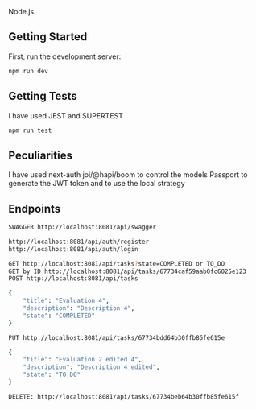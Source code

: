 Node.js

## Getting Started

First, run the development server:

```bash
npm run dev
```

## Getting Tests

I have used JEST and SUPERTEST

```bash
npm run test
```

## Peculiarities

I have used next-auth joi/@hapi/boom to control the models
Passport to generate the JWT token and to use the local strategy

## Endpoints

```bash
SWAGGER http://localhost:8081/api/swagger

http://localhost:8081/api/auth/register
http://localhost:8081/api/auth/login

GET http://localhost:8081/api/tasks?state=COMPLETED or TO_DO
GET by ID http://localhost:8081/api/tasks/67734caf59aab0fc6025e123
POST http://localhost:8081/api/tasks

{
    "title": "Evaluation 4",
    "description": "Description 4",
    "state": "COMPLETED"
}

PUT http://localhost:8081/api/tasks/67734bdd64b30ffb85fe615e

{
    "title": "Evaluation 2 edited 4",
    "description": "Description 4 edited",
    "state": "TO_DO"
}

DELETE: http://localhost:8081/api/tasks/67734beb64b30ffb85fe615f
```
